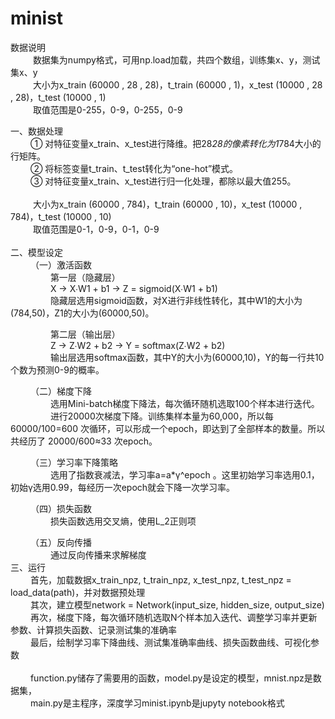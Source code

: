# minist
数据说明<br>
&emsp; &emsp; 数据集为numpy格式，可用np.load加载，共四个数组，训练集x、y，测试集x、y<br>
&emsp; &emsp; 大小为x_train (60000 , 28 , 28)，t_train (60000 , 1)，x_test (10000 , 28 , 28)，t_test (10000 , 1)<br>
&emsp; &emsp; 取值范围是0-255，0-9，0-255，0-9<br>

一、数据处理<br>
&emsp; &emsp;①	对特征变量x_train、x_test进行降维。把28*28的像素转化为1*784大小的行矩阵。<br>
&emsp; &emsp;②	将标签变量t_train、t_test转化为“one-hot”模式。<br>
&emsp; &emsp;③	对特征变量x_train、x_test进行归一化处理，都除以最大值255。<br>
 <br/>
&emsp; &emsp; 大小为x_train (60000 , 784)，t_train (60000 , 10)，x_test (10000 , 784)，t_test (10000 , 10)<br>
&emsp; &emsp; 取值范围是0-1，0-9，0-1，0-9<br>
 <br/>
二、模型设定<br>
&emsp; &emsp;（一）激活函数<br>
&emsp; &emsp;&emsp; &emsp;第一层（隐藏层）<br>
&emsp; &emsp;&emsp; &emsp;X → X∙W1 + b1 → Z = sigmoid(X∙W1 + b1)<br>
&emsp; &emsp;&emsp; &emsp;隐藏层选用sigmoid函数，对X进行非线性转化，其中W1的大小为(784,50)，Z1的大小为(60000,50)。<br>

&emsp; &emsp;&emsp; &emsp;第二层（输出层）<br>
&emsp; &emsp;&emsp; &emsp;Z → Z∙W2  + b2 → Y = softmax(Z∙W2 + b2)<br>
&emsp; &emsp;&emsp; &emsp;输出层选用softmax函数，其中Y的大小为(60000,10)，Y的每一行共10个数为预测0-9的概率。<br>

&emsp; &emsp;（二）梯度下降<br>
&emsp; &emsp;&emsp; &emsp;选用Mini-batch梯度下降法，每次循环随机选取100个样本进行迭代。<br>
&emsp; &emsp;&emsp; &emsp;进行20000次梯度下降。训练集样本量为60,000，所以每 60000/100=600 次循环，可以形成一个epoch，即达到了全部样本的数量。所以共经历了 20000/600≈33 次epoch。<br>

&emsp; &emsp;（三）学习率下降策略<br>
&emsp; &emsp;&emsp; &emsp;选用了指数衰减法，学习率a=a*γ^epoch  。这里初始学习率选用0.1，初始γ选用0.99，每经历一次epoch就会下降一次学习率。

&emsp; &emsp;（四）损失函数<br>
&emsp; &emsp;&emsp; &emsp;损失函数选用交叉熵，使用L_2正则项

&emsp; &emsp;（五）反向传播<br>
&emsp; &emsp;&emsp; &emsp;通过反向传播来求解梯度
 <br/>
三、运行<br>
&emsp; &emsp;首先，加载数据x_train_npz, t_train_npz, x_test_npz, t_test_npz = load_data(path)，并对数据预处理<br>
&emsp; &emsp;其次，建立模型network = Network(input_size, hidden_size, output_size)<br>
&emsp; &emsp;再次，梯度下降，每次循环随机选取N个样本加入迭代、调整学习率并更新参数、计算损失函数、记录测试集的准确率<br>
&emsp; &emsp;最后，绘制学习率下降曲线、测试集准确率曲线、损失函数曲线、可视化参数<br>
 <br/>
&emsp; &emsp;function.py储存了需要用的函数，model.py是设定的模型，mnist.npz是数据集，<br>
&emsp; &emsp;main.py是主程序，深度学习minist.ipynb是jupyty notebook格式

